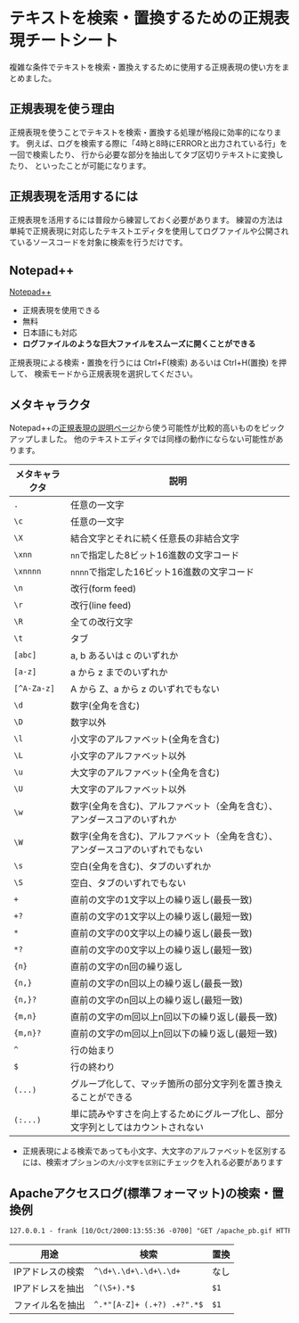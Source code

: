 # テキストを検索・置換するための正規表現チートシート

複雑な条件でテキストを検索・置換えするために使用する正規表現の使い方をまとめました。

## 正規表現を使う理由

正規表現を使うことでテキストを検索・置換する処理が格段に効率的になります。
例えば、ログを検索する際に「4時と8時にERRORと出力されている行」を一回で検索したり、
行から必要な部分を抽出してタブ区切りテキストに変換したり、
といったことが可能になります。

## 正規表現を活用するには

正規表現を活用するには普段から練習しておく必要があります。
練習の方法は単純で正規表現に対応したテキストエディタを使用してログファイルや公開されているソースコードを対象に検索を行うだけです。

## Notepad++

[Notepad++](https://notepad-plus-plus.org/)

* 正規表現を使用できる
* 無料
* 日本語にも対応
* **ログファイルのような巨大ファイルをスムーズに開くことができる**

正規表現による検索・置換を行うには Ctrl+F(検索) あるいは Ctrl+H(置換) を押して、
検索モードから正規表現を選択してください。

## メタキャラクタ

Notepad++の[正規表現の説明ページ](http://docs.notepad-plus-plus.org/index.php/Regular_Expressions)から使う可能性が比較的高いものをピックアップしました。
他のテキストエディタでは同様の動作にならない可能性があります。

|メタキャラクタ|説明|
-|-
|`.`|任意の一文字|
|`\c`|任意の一文字|
|`\X`|結合文字とそれに続く任意長の非結合文字|
|`\xnn`|`nn`で指定した8ビット16進数の文字コード|
|`\xnnnn`|`nnnn`で指定した16ビット16進数の文字コード|
|`\n`|改行(form feed)|
|`\r`|改行(line feed)|
|`\R`|全ての改行文字|
|`\t`|タブ|
|`[abc]`|a, b あるいは c のいずれか|
|`[a-z]`|a から z までのいずれか|
|`[^A-Za-z]`|A から Z、a から z のいずれでもない|
|`\d`|数字(全角を含む)|
|`\D`|数字以外|
|`\l`|小文字のアルファベット(全角を含む)|
|`\L`|小文字のアルファベット以外|
|`\u`|大文字のアルファベット(全角を含む)|
|`\U`|大文字のアルファベット以外|
|`\w`|数字(全角を含む)、アルファベット（全角を含む）、アンダースコアのいずれか|
|`\W`|数字(全角を含む)、アルファベット（全角を含む）、アンダースコアのいずれでもない|
|`\s`|空白(全角を含む)、タブのいずれか|
|`\S`|空白、タブのいずれでもない|
|`+`|直前の文字の1文字以上の繰り返し(最長一致)|
|`+?`|直前の文字の1文字以上の繰り返し(最短一致)|
|`*`|直前の文字の0文字以上の繰り返し(最長一致)|
|`*?`|直前の文字の0文字以上の繰り返し(最短一致)|
|`{n}`|直前の文字のn回の繰り返し|
|`{n,}`|直前の文字のn回以上の繰り返し(最長一致)|
|`{n,}?`|直前の文字のn回以上の繰り返し(最短一致)|
|`{m,n}`|直前の文字のm回以上n回以下の繰り返し(最長一致)|
|`{m,n}?`|直前の文字のm回以上n回以下の繰り返し(最短一致)|
|`^`|行の始まり|
|`$`|行の終わり|
|`(...)`|グループ化して、マッチ箇所の部分文字列を置き換えることができる|
|`(:...)`|単に読みやすさを向上するためにグループ化し、部分文字列としてはカウントされない|

* 正規表現による検索であっても小文字、大文字のアルファベットを区別するには、検索オプションの`大/小文字を区別`にチェックを入れる必要があります

## Apacheアクセスログ(標準フォーマット)の検索・置換例

```apache
127.0.0.1 - frank [10/Oct/2000:13:55:36 -0700] "GET /apache_pb.gif HTTP/1.0" 200 2326 "http://www.example.com/start.html" "Mozilla/4.08 [en] (Win98; I ;Nav)"
```

|用途|検索|置換|
-|-|-
|IPアドレスの検索|`^\d+\.\d+\.\d+\.\d+`|なし|
|IPアドレスを抽出|`^(\S+).*$`|`$1`|
|ファイル名を抽出|`^.*"[A-Z]+ (.+?) .+?".*$`|`$1`|
